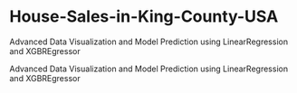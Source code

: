 # House-Sales-in-King-County-USA
Advanced Data Visualization and Model Prediction using LinearRegression and XGBREgressor


Advanced Data Visualization and Model Prediction using LinearRegression and XGBREgressor

